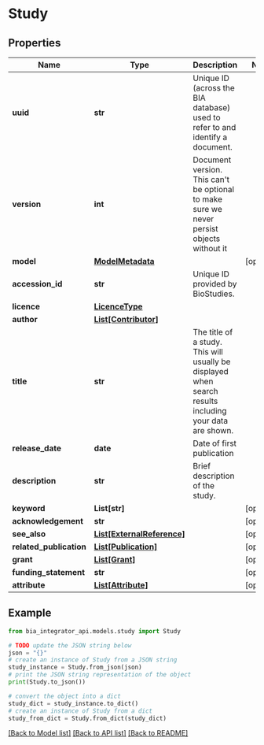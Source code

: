 # Study


## Properties

Name | Type | Description | Notes
------------ | ------------- | ------------- | -------------
**uuid** | **str** | Unique ID (across the BIA database) used to refer to and identify a document. | 
**version** | **int** | Document version. This can&#39;t be optional to make sure we never persist objects without it | 
**model** | [**ModelMetadata**](ModelMetadata.md) |  | [optional] 
**accession_id** | **str** | Unique ID provided by BioStudies. | 
**licence** | [**LicenceType**](LicenceType.md) |  | 
**author** | [**List[Contributor]**](Contributor.md) |  | 
**title** | **str** | The title of a study. This will usually be displayed when search results including your data are shown. | 
**release_date** | **date** | Date of first publication | 
**description** | **str** | Brief description of the study. | 
**keyword** | **List[str]** |  | [optional] 
**acknowledgement** | **str** |  | [optional] 
**see_also** | [**List[ExternalReference]**](ExternalReference.md) |  | [optional] 
**related_publication** | [**List[Publication]**](Publication.md) |  | [optional] 
**grant** | [**List[Grant]**](Grant.md) |  | [optional] 
**funding_statement** | **str** |  | [optional] 
**attribute** | [**List[Attribute]**](Attribute.md) |  | [optional] 

## Example

```python
from bia_integrator_api.models.study import Study

# TODO update the JSON string below
json = "{}"
# create an instance of Study from a JSON string
study_instance = Study.from_json(json)
# print the JSON string representation of the object
print(Study.to_json())

# convert the object into a dict
study_dict = study_instance.to_dict()
# create an instance of Study from a dict
study_from_dict = Study.from_dict(study_dict)
```
[[Back to Model list]](../README.md#documentation-for-models) [[Back to API list]](../README.md#documentation-for-api-endpoints) [[Back to README]](../README.md)


